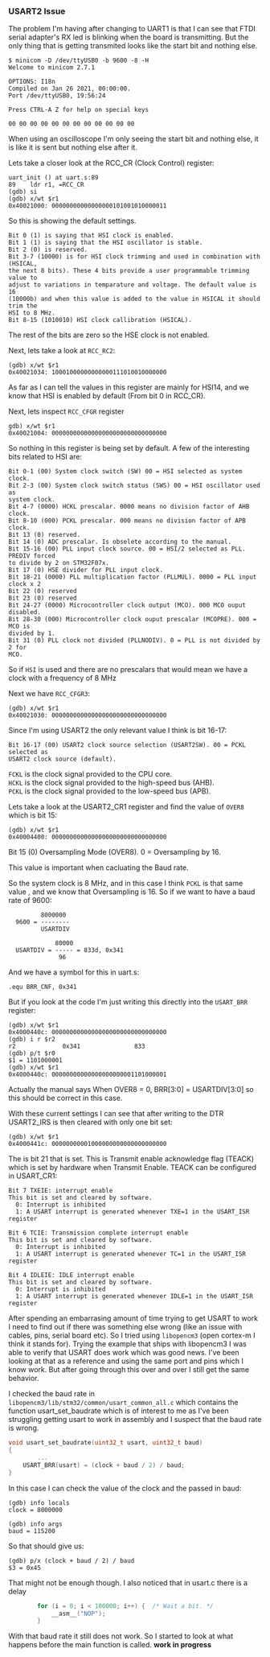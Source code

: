 ### USART2 Issue
The problem I'm having after changing to UART1 is that I can see that FTDI
serial adapter's RX led is blinking when the board is transmitting. But the
only thing that is getting transmited looks like the start bit and nothing else.

```console
$ minicom -D /dev/ttyUSB0 -b 9600 -8 -H
Welcome to minicom 2.7.1

OPTIONS: I18n 
Compiled on Jan 26 2021, 00:00:00.
Port /dev/ttyUSB0, 19:56:24

Press CTRL-A Z for help on special keys

00 00 00 00 00 00 00 00 00 00 00 00
```
When using an oscilloscope I'm only seeing the start bit and nothing else, it
is like it is sent but nothing else after it.


Lets take a closer look at the RCC_CR (Clock Control) register:
```console
uart_init () at uart.s:89
89	  ldr r1, =RCC_CR
(gdb) si
(gdb) x/wt $r1
0x40021000:	00000000000000000101001010000011
```
So this is showing the default settings.
```
Bit 0 (1) is saying that HSI clock is enabled.
Bit 1 (1) is saying that the HSI oscillator is stable.
Bit 2 (0) is reserved.
Bit 3-7 (10000) is for HSI clock trimming and used in combination with (HSICAL,
the next 8 bits). These 4 bits provide a user programmable trimming value to
adjust to variations in temparature and voltage. The default value is 16
(10000b) and when this value is added to the value in HSICAL it should trim the
HSI to 8 MHz. 
Bit 8-15 (1010010) HSI clock callibration (HSICAL).
```
The rest of the bits are zero so the HSE clock is not enabled.

Next, lets take a look at `RCC_RC2`:
```console
(gdb) x/wt $r1
0x40021034:	10001000000000000111010010000000
```
As far as I can tell the values in this register are mainly for HSI14, and we
know that HSI is enabled by default (From bit 0 in RCC_CR).

Next, lets inspect `RCC_CFGR` register
```console
gdb) x/wt $r1
0x40021004:	00000000000000000000000000000000
```
So nothing in this register is being set by default. A few of the interesting
bits related to HSI are:
```
Bit 0-1 (00) System clock switch (SW) 00 = HSI selected as system clock.
Bit 2-3 (00) System clock switch status (SWS) 00 = HSI oscillator used as
system clock.
Bit 4-7 (0000) HCKL prescalar. 0000 means no division factor of AHB clock.
Bit 8-10 (000) PCKL prescalar. 000 means no division factor of APB clock.
Bit 13 (0) reserved.
Bit 14 (0) ADC prescalar. Is obselete according to the manual.
Bit 15-16 (00) PLL input clock source. 00 = HSI/2 selected as PLL. PREDIV forced
to divide by 2 on STM32F07x.
Bit 17 (0) HSE divider for PLL input clock.
Bit 18-21 (0000) PLL multiplication factor (PLLMUL). 0000 = PLL input clock x 2
Bit 22 (0) reserved
Bit 23 (0) reserved
Bit 24-27 (0000) Microcontroller clock output (MCO). 000 MCO ouput disabled.
Bit 28-30 (000) Microcontroller clock ouput prescalar (MCOPRE). 000 = MCO is
divided by 1.
Bit 31 (0) PLL clock not divided (PLLNODIV). 0 = PLL is not divided by 2 for
MCO.
```
So if `HSI` is used and there are no prescalars that would mean we have a clock
with a frequency of 8 MHz

Next we have `RCC_CFGR3`:
```console
(gdb) x/wt $r1
0x40021030:	00000000000000000000000000000000
```
Since I'm using USART2 the only relevant value I think is bit 16-17:
```
Bit 16-17 (00) USART2 clock source selection (USART2SW). 00 = PCKL selected as
USART2 clock source (default).
```

`FCKL` is the clock signal provided to the CPU core.  
`HCKL` is the clock signal provided to the high-speed bus (AHB).  
`PCKL` is the clock signal provided to the low-speed bus (APB).

Lets take a look at the USART2_CR1 register and find the value of `OVER8` which
is bit 15:
```console
(gdb) x/wt $r1
0x40004400:	00000000000000000000000000000000
```
Bit 15 (0) Oversampling Mode (OVER8). 0 = Oversampling by 16.

This value is important when cacluating the Baud rate. 

So the system clock is 8 MHz, and in this case I think `PCKL` is that same value
, and we know that Oversampling is 16. So if we want to have a baud rate of
9600:
```
         8000000
  9600 = --------
         USARTDIV

             80000
  USARTDIV = ----- = 833d, 0x341
              96
```
And we have a symbol for this in uart.s:
```assembly
.equ BRR_CNF, 0x341
```
But if you look at the code I'm just writing this directly into the `USART_BRR`
register: 
```console
(gdb) x/wt $r1
0x4000440c:	00000000000000000000000000000000
(gdb) i r $r2
r2             0x341               833
(gdb) p/t $r0
$1 = 1101000001
(gdb) x/wt $r1
0x4000440c:	00000000000000000000001101000001
```
Actually the manual says When OVER8 = 0, BRR[3:0] = USARTDIV[3:0] so this should
be correct in this case.

With these current settings I can see that after writing to the DTR USART2_IRS
is then cleared with only one bit set:
```console
(gdb) x/wt $r1
0x4000441c:	00000000001000000000000000000000
```
The is bit 21 that is set. This is Transmit enable acknowledge flag (TEACK)
which is set by hardware when Transmit Enable.
TEACK can be configured in USART_CR1:
```
Bit 7 TXEIE: interrupt enable
This bit is set and cleared by software.
  0: Interrupt is inhibited
  1: A USART interrupt is generated whenever TXE=1 in the USART_ISR register

Bit 6 TCIE: Transmission complete interrupt enable
This bit is set and cleared by software.
  0: Interrupt is inhibited
  1: A USART interrupt is generated whenever TC=1 in the USART_ISR register

Bit 4 IDLEIE: IDLE interrupt enable
This bit is set and cleared by software.
  0: Interrupt is inhibited
  1: A USART interrupt is generated whenever IDLE=1 in the USART_ISR register
```

After spending an embarrasing amount of time trying to get USART to work I
need to find out if there was something else wrong (like an issue with cables,
pins, serial board etc). So I tried using `libopencm3` (open cortex-m I think
it stands for). Trying the example that ships with libopencm3 I was able to
verify that USART does work which was good news. I've been looking at that
as a reference and using the same port and pins which I know work. But after
going through this over and over I still get the same behavior.

I checked the baud rate in `libopencm3/lib/stm32/common/usart_common_all.c`
which contains the function usart_set_baudrate which is of interest to me as
I've been struggling getting usart to work in assembly and I suspect that the
baud rate is wrong.
```c
void usart_set_baudrate(uint32_t usart, uint32_t baud)
{
        ...
	USART_BRR(usart) = (clock + baud / 2) / baud;
}
```
In this case I can check the value of the clock and the passed in baud:
```console
(gdb) info locals
clock = 8000000

(gdb) info args 
baud = 115200
```
So that should give us:
```console
(gdb) p/x (clock + baud / 2) / baud
$3 = 0x45
```
That might not be enough though. I also noticed that in usart.c there is a
delay
```c
		for (i = 0; i < 100000; i++) {	/* Wait a bit. */
			__asm__("NOP");
		}
```
With that baud rate it still does not work. So I started to look at what
happens before the main function is called.
__work in progress__
